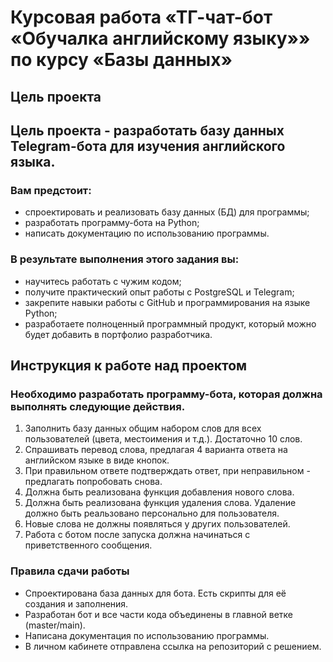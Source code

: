 # Курсовая работа «ТГ-чат-бот «Обучалка английскому языку»» по курсу «Базы данных»

## Цель проекта

## Цель проекта - разработать базу данных Telegram-бота для изучения английского языка.

### Вам предстоит:
- спроектировать и реализовать базу данных (БД) для программы;
- разработать программу-бота на Python;
- написать документацию по использованию программы.

### В результате выполнения этого задания вы:

- научитесь работать с чужим кодом;
- получите практический опыт работы с PostgreSQL и Telegram;
- закрепите навыки работы с GitHub и программирования на языке Python;
- разработаете полноценный программный продукт, который можно будет добавить в портфолио разработчика.

## Инструкция к работе над проектом

### Необходимо разработать программу-бота, которая должна выполнять следующие действия.

1. Заполнить базу данных общим набором слов для всех пользователей (цвета, местоимения и т.д.). Достаточно 10 слов.
2. Спрашивать перевод слова, предлагая 4 варианта ответа на английском языке в виде кнопок.
3. При правильном ответе подтверждать ответ, при неправильном - предлагать попробовать снова.
4. Должна быть реализована функция добавления нового слова.
5. Должна быть реализована функция удаления слова. Удаление должно быть реальзовано персонально для пользователя.
6. Новые слова не должны появляться у других пользователей.
7. Работа с ботом после запуска должна начинаться с приветственного сообщения.

### Правила сдачи работы

- Спроектирована база данных для бота. Есть скрипты для её создания и заполнения.
- Разработан бот и все части кода объединены в главной ветке (master/main).
- Написана документация по использованию программы.
- В личном кабинете отправлена ссылка на репозиторий с решением.
